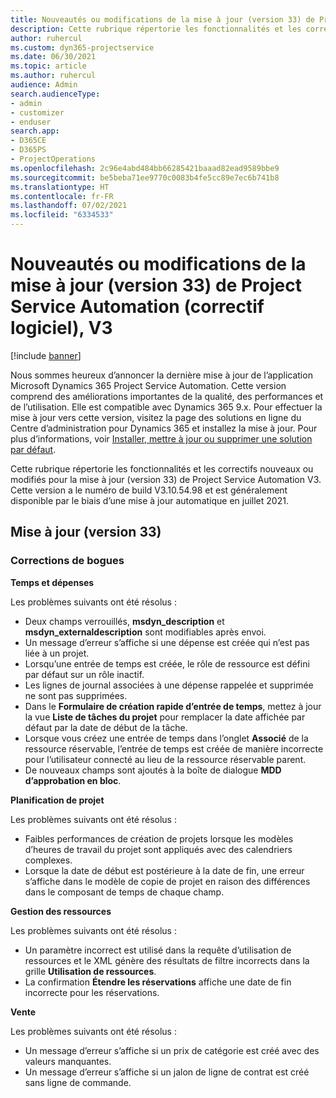 ```yaml
---
title: Nouveautés ou modifications de la mise à jour (version 33) de Project Service Automation (correctif logiciel), V3
description: Cette rubrique répertorie les fonctionnalités et les correctifs disponibles pour la mise à jour (version 33) de Project Service Automation, V3.
author: ruhercul
ms.custom: dyn365-projectservice
ms.date: 06/30/2021
ms.topic: article
ms.author: ruhercul
audience: Admin
search.audienceType:
- admin
- customizer
- enduser
search.app:
- D365CE
- D365PS
- ProjectOperations
ms.openlocfilehash: 2c96e4abd484bb66285421baaad82ead9589bbe9
ms.sourcegitcommit: be5beba71ee9770c0083b4fe5cc89e7ec6b741b8
ms.translationtype: HT
ms.contentlocale: fr-FR
ms.lasthandoff: 07/02/2021
ms.locfileid: "6334533"
---
```

# <a name="whats-new-or-changed-in-project-service-automation-update-release-33-v3"></a>Nouveautés ou modifications de la mise à jour (version 33) de Project Service Automation (correctif logiciel), V3

[!include [banner](../includes/psa-now-project-operations.md)]

Nous sommes heureux d’annoncer la dernière mise à jour de l’application Microsoft Dynamics 365 Project Service Automation. Cette version comprend des améliorations importantes de la qualité, des performances et de l’utilisation. Elle est compatible avec Dynamics 365 9.x. Pour effectuer la mise à jour vers cette version, visitez la page des solutions en ligne du Centre d’administration pour Dynamics 365 et installez la mise à jour. Pour plus d’informations, voir [Installer, mettre à jour ou supprimer une solution par défaut](/power-platform/admin/install-remove-preferred-solution).

Cette rubrique répertorie les fonctionnalités et les correctifs nouveaux ou modifiés pour la mise à jour (version 33) de Project Service Automation V3. Cette version a le numéro de build V3.10.54.98 et est généralement disponible par le biais d’une mise à jour automatique en juillet 2021.

## <a name="update-release-33"></a>Mise à jour (version 33)

### <a name="bug-fixes"></a>Corrections de bogues

**Temps et dépenses**

Les problèmes suivants ont été résolus :

- Deux champs verrouillés, **msdyn_description** et **msdyn_externaldescription** sont modifiables après envoi.
- Un message d’erreur s’affiche si une dépense est créée qui n’est pas liée à un projet.
- Lorsqu’une entrée de temps est créée, le rôle de ressource est défini par défaut sur un rôle inactif.
- Les lignes de journal associées à une dépense rappelée et supprimée ne sont pas supprimées.
- Dans le **Formulaire de création rapide d’entrée de temps**, mettez à jour la vue **Liste de tâches du projet** pour remplacer la date affichée par défaut par la date de début de la tâche.
- Lorsque vous créez une entrée de temps dans l’onglet **Associé** de la ressource réservable, l’entrée de temps est créée de manière incorrecte pour l’utilisateur connecté au lieu de la ressource réservable parent.
- De nouveaux champs sont ajoutés à la boîte de dialogue **MDD d’approbation en bloc**.

**Planification de projet**

Les problèmes suivants ont été résolus :
- Faibles performances de création de projets lorsque les modèles d’heures de travail du projet sont appliqués avec des calendriers complexes.
- Lorsque la date de début est postérieure à la date de fin, une erreur s’affiche dans le modèle de copie de projet en raison des différences dans le composant de temps de chaque champ.

**Gestion des ressources**

Les problèmes suivants ont été résolus :
- Un paramètre incorrect est utilisé dans la requête d’utilisation de ressources et le XML génère des résultats de filtre incorrects dans la grille **Utilisation de ressources**.
- La confirmation **Étendre les réservations** affiche une date de fin incorrecte pour les réservations.

**Vente**

Les problèmes suivants ont été résolus :
- Un message d’erreur s’affiche si un prix de catégorie est créé avec des valeurs manquantes.
- Un message d’erreur s’affiche si un jalon de ligne de contrat est créé sans ligne de commande.
